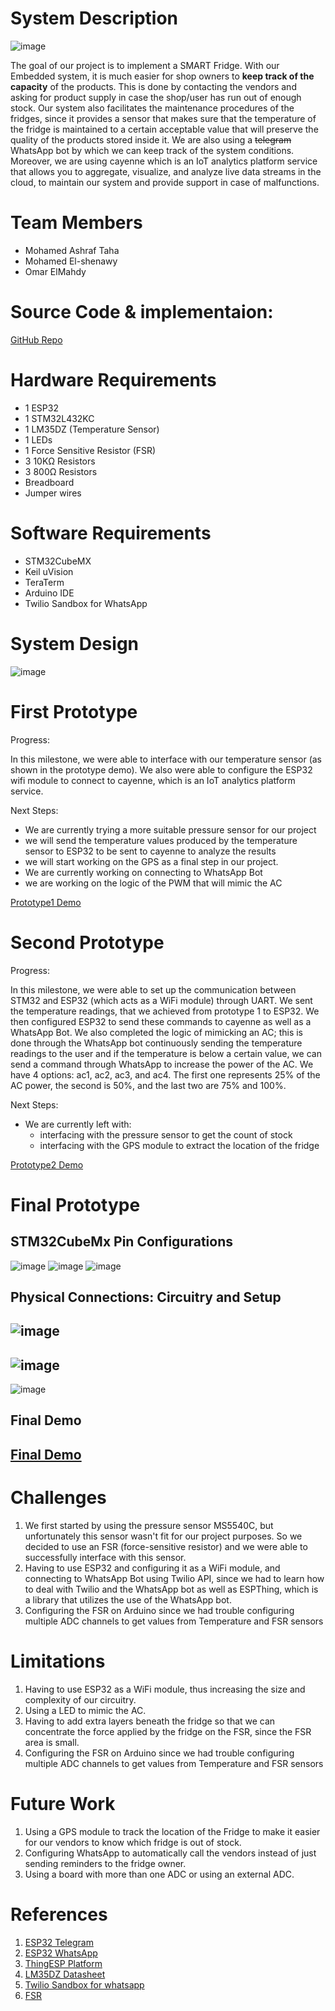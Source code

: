 # System Description


![image](https://user-images.githubusercontent.com/75078872/169043997-96f10a74-8637-4ba5-828a-3c53a6c2aac6.png)

The goal of our project is to implement a SMART Fridge. With our Embedded system, it is much easier for shop owners to **keep track of the capacity** of the products. This is done by contacting the vendors and asking for product supply in case the shop/user has run out of enough stock. Our system also facilitates the maintenance procedures of the fridges, since it provides a sensor that makes sure that the temperature of the fridge is maintained to a certain acceptable value that will preserve the quality of the products stored inside it. We are also using a ~~telegram~~ WhatsApp bot by which we can keep track of the system conditions. Moreover, we are using cayenne which is an IoT analytics platform service that allows you to aggregate, visualize, and analyze live data streams in the cloud, to maintain our system and provide support in case of malfunctions.

# Team Members
* Mohamed Ashraf Taha
* Mohamed El-shenawy
* Omar ElMahdy



# Source Code & implementaion:
[GitHub Repo](https://github.com/mohamedashraftaha/SMART-Fridge.git)

# Hardware Requirements
* 1 ESP32
* 1 STM32L432KC
* 1 LM35DZ (Temperature Sensor)
* 1 LEDs
* 1 Force Sensitive Resistor (FSR)
* 3 10KΩ Resistors
* 3 800Ω Resistors
* Breadboard
* Jumper wires

# Software Requirements
* STM32CubeMX
* Keil uVision
* TeraTerm
* Arduino IDE
* Twilio Sandbox for WhatsApp


# System Design

![image](https://user-images.githubusercontent.com/75078872/169044547-e466cb5d-cf71-4ddc-9061-9715836a58df.png)

# First Prototype

Progress:

In this milestone, we were able to interface with our temperature sensor (as shown in the prototype demo). We also were able to configure the ESP32 wifi module to connect to cayenne, which is an IoT analytics platform service.

Next Steps:
- We are currently trying a more suitable pressure sensor for our project
- we will send the temperature values produced by the temperature sensor to ESP32 to be sent to cayenne to analyze the results
- we will start working on the GPS as a final step in our project.
- We are currently working on connecting to WhatsApp Bot
- we are working on the logic of the PWM that will mimic the AC

[Prototype1 Demo](https://drive.google.com/file/d/1nfIpaBxZxsNidFfPM9dbTh3mpdhAGIvq/view?usp=sharing)


# Second Prototype

Progress:

In this milestone, we were able to set up the communication between STM32 and ESP32 (which acts as a WiFi module) through UART. We sent the temperature readings, that we achieved from prototype 1 to ESP32. We then configured ESP32 to send these commands to cayenne as well as a WhatsApp Bot. We also completed the logic of mimicking an AC; this is done through the WhatsApp bot continuously sending the temperature readings to the user and if the temperature is below a certain value, we can send a command through WhatsApp to increase the power of the AC. We have 4 options: ac1, ac2, ac3, and ac4. The first one represents 25% of the AC power, the second is 50%, and the last two are 75% and 100%.

Next Steps:
* We are currently left with:
     *  interfacing with the pressure sensor to get the count of stock
     *  interfacing with the GPS module to extract the location of the fridge


[Prototype2 Demo](https://drive.google.com/file/d/1jwTtuIyOp-E0GkUlaRnirRBDJSuKwNcy/view?usp=sharing)

# Final Prototype

## STM32CubeMx Pin Configurations
![image](https://user-images.githubusercontent.com/75078872/169050970-e8ecce5b-96a2-4ccf-823d-f7633cbab042.png)
![image](https://user-images.githubusercontent.com/75078872/169051106-6afce586-c03b-408e-9f66-605039878ae8.png)
![image](https://user-images.githubusercontent.com/75078872/169051167-a3d70fce-b2b7-41cb-affa-3de3c33d3485.png)


## Physical Connections: Circuitry and Setup
![image](https://user-images.githubusercontent.com/75078872/169065455-9bd09faa-bfea-479f-a878-0cf0e03b4688.png)
---
![image](https://user-images.githubusercontent.com/75078872/169065518-c2fcd81a-1d00-4373-acbd-8134ae502933.png)
---
![image](https://user-images.githubusercontent.com/75078872/169083699-6cb2ffaa-cddc-4bbc-94e2-1dc155c9a9e8.png)

## Final Demo
[Final Demo](https://drive.google.com/file/d/1YnNAmWvNDu8-RO3L5acA4BO7gkvv5Gyx/view?usp=sharing)
------
# Challenges
1. We first started by using the pressure sensor MS5540C, but unfortunately this sensor wasn't fit for our project purposes. So we decided to use an FSR (force-sensitive resistor) and we were able to successfully interface with this sensor.
2. Having to use ESP32 and configuring it as a WiFi module, and connecting to WhatsApp Bot using Twilio API, since we had to learn how to deal with Twilio and the WhatsApp bot as well as ESPThing, which is a library that utilizes the use of the WhatsApp bot.
3.  Configuring the FSR on Arduino since we had trouble configuring multiple ADC channels to get values from Temperature and FSR sensors

# Limitations
1. Having to use ESP32 as a WiFi module, thus increasing the size and complexity of our circuitry.
2. Using a LED to mimic the AC.
3. Having to add extra layers beneath the fridge so that we can concentrate the force applied by the fridge on the FSR, since the FSR area is small.
4. Configuring the FSR on Arduino since we had trouble configuring multiple ADC channels to get values from Temperature and FSR sensors

# Future Work
1. Using a GPS module to track the location of the Fridge to make it easier for our vendors to know which fridge is out of stock.
2. Configuring WhatsApp to automatically call the vendors instead of just sending reminders to the fridge owner.
3. Using a board with more than one ADC or using an external ADC.

# References
1. [ESP32 Telegram](https://randomnerdtutorials.com/telegram-control-esp32-esp8266-nodemcu-outputs/)
2. [ESP32 WhatsApp ](https://www.youtube.com/watch?v=in3W1d_BpXw)
3. [ThingESP Platform](https://github.com/SiddheshNan/ThingESP-Arduino-Library)
4. [LM35DZ Datasheet](https://www.ti.com/lit/ds/symlink/lm35.pdf)
5. [Twilio Sandbox for whatsapp](https://www.twilio.com/docs/whatsapp/sandbox)
6. [FSR](https://learn.adafruit.com/force-sensitive-resistor-fsr)
